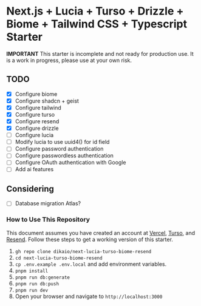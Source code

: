 # Next.js + Lucia + Turso + Drizzle + Biome + Tailwind CSS + Typescript Starter

**IMPORTANT** This starter is incomplete and not ready for production use. It is a work in progress, please use at your own risk.

## TODO

- [x] Configure biome
- [x] Configure shadcn + geist
- [x] Configure tailwind
- [x] Configure turso
- [x] Configure resend
- [x] Configure drizzle
- [ ] Configure lucia
- [ ] Modify lucia to use uuid4() for id field
- [ ] Configure password authentication
- [ ] Configure passwordless authentication
- [ ] Configure OAuth authentication with Google
- [ ] Add ai features

## Considering

- [ ] Database migration Atlas?

### How to Use This Repository

This document assumes you have created an account at [Vercel](https://vercel.com), [Turso](https://turso.tech), and [Resend](https://resend.com). Follow these steps to get a working version of this starter.

1. `gh repo clone dikaio/next-lucia-turso-biome-resend`
2. `cd next-lucia-turso-biome-resend`
3. `cp .env.example .env.local` and add environment variables.
4. `pnpm install`
5. `pnpm run db:generate`
6. `pnpm run db:push`
7. `pnpm run dev`
8. Open your browser and navigate to `http://localhost:3000`
